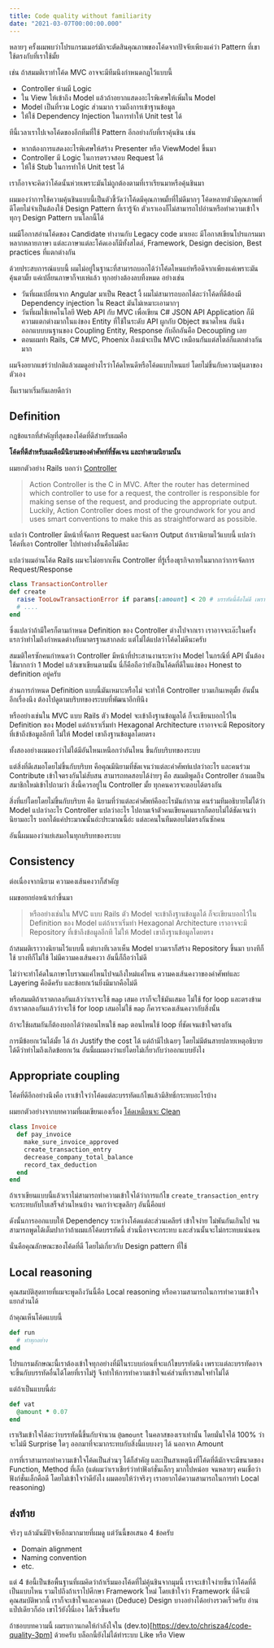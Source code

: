 ```yaml
---
title: Code quality without familiarity
date: "2021-03-07T00:00:00.000"
---
```


หลายๆ ครั้งผมพบว่าโปรแกรมเมอร์มักจะตัดสินคุณภาพของโค้ดจากปัจจัยเพียงแค่ว่า Pattern ที่เขาใช้ตรงกับที่เราใช้มั้ย

เช่น ถ้าสมมติเราทำโค้ด MVC อาจจะมีทีมนึงกำหนดกฎไว้แบบนี้

- Controller ห้ามมี Logic
- ใน View ให้เข้าถึง Model แล้วถ้าอยากแสดงอะไรพิเศษให้เพิ่มใน Model
- Model เป็นที่รวม Logic ส่วนมาก รวมถึงการเข้าฐานข้อมูล
- ให้ใช้ Dependency Injection ในการทำให้ Unit test ได้

ทีนี้เวลาเราไปเจอโค้ดของอีกทีมที่ใช้ Pattern อีกอย่างกับที่เราคุ้นชิน เช่น

- หากต้องการแสดงอะไรพิเศษให้สร้าง Presenter หรือ ViewModel ขึ้นมา
- Controller มี Logic ในการตรวจสอบ Request ได้
- ให้ใช้ Stub ในการทำให้ Unit test ได้

เราก็อาจจะคิดว่าโค้ดนั้นห่วยเพราะมันไม่ถูกต้องตามที่เราเรียนมาหรือคุ้นชินมา

ผมมองว่าการใช้ความคุ้นชินแบบนี้เป็นตัวชี้วัดว่าโค้ดมีคุณภาพมั้ยที่ไม่ดีมากๆ โค้ดหลายตัวมีคุณภาพที่ดีโดยไม่จำเป็นต้องใช้ Design Pattern ที่เรารู้จัก ตัวเราเองก็ไม่สามารถไปอ่านหรือทำความเข้าใจทุกๆ Design Pattern บนโลกนี้ได้

ผมมีโอกาสอ่านโค้ดของ Candidate ทำงานกับ Legacy code มาเยอะ มีโอกาสเขียนโปรแกรมมาหลากหลายภาษา แต่ละภาษาแต่ละโค้ดเองก็มีทั้งสไตล์, Framework, Design decision, Best practices ที่แตกต่างกัน

ด้วยประสบการณ์แบบนี้ ผมไม่อยู่ในฐานะที่สามารถบอกได้ว่าโค้ดไหนแย่หรือดีจากเพียงแค่เพราะมันคุ้นตามั้ย แค่เปลี่ยนภาษาก็จบเห่แล้ว ทุกอย่างต้องลบทิ้งหมด อย่างเช่น

- วันที่ผมเปลี่ยนจาก Angular มาเป็น React งี้ ผมไม่สามารถบอกได้ละว่าโค้ดที่ดีต้องมี Dependency injection ใน React มันไม่เหมาะเอามากๆ
- วันที่ผมใช้เทคโนโลยี Web API กับ MVC เพื่อเขียน C# JSON API Application ก็มีความแตกต่างมากในแง่ของ Entity ที่ใช้ในระดับ API ผูกกับ Object ขนาดไหน อันนึงออกแบบบนฐานของ Coupling Entity, Response กับอีกอันคือ Decoupling เลย
- ตอนผมทำ Rails, C# MVC, Phoenix ถึงแม้จะเป็น MVC เหมือนกันแต่สไตล์ก็แตกต่างกันมาก

ผมจึงอยากแชร์ว่าปกติแล้วผมดูอย่างไรว่าโค้ดไหนดีหรือโค้ดแบบไหนแย่ โดยไม่ขึ้นกับความคุ้นตาของตัวเอง

งั้นเรามาเริ่มกันเลยดีกว่า

## Definition

กฎข้อแรกที่สำคัญที่สุดของโค้ดที่ดีสำหรับผมคือ

**โค้ดที่ดีสำหรับผมคือมีนิยามของคำศัพท์ที่ชัดเจน และทำตามนิยามนั้น**

ผมยกตัวอย่าง Rails บอกว่า [Controller](https://guides.rubyonrails.org/action_controller_overview.html)

> Action Controller is the C in MVC. After the router has determined which controller to use for a request, the controller is responsible for making sense of the request, and producing the appropriate output. Luckily, Action Controller does most of the groundwork for you and uses smart conventions to make this as straightforward as possible.

แปลว่า Controller มีหน้าที่จัดการ Request และจัดการ Output ถ้าเรานิยามไว้แบบนี้ แปลว่าโค้ดที่เอา Controller ไปทำอย่างอื่นคือไม่ดีละ

แปลว่าผมอ่านโค้ด Rails ผมจะไม่อยากเห็น Controller ที่รู้เรื่องธุรกิจภายในมากกว่าการจัดการ Request/Response

```Ruby
class TransactionController
def create
  raise TooLowTransactionError if params[:amount] < 20 # บรรทัดนี้คือไม่ดี เพราะมันรู้ว่าในธุรกิจของเราห้ามสร้าง Transaction ต่ำกว่า 20 บาท
  # ....
end
```

ซึ่งแปลว่าถ้ามีใครก็ตามกำหนด Definition ของ Controller ต่างไปจากเรา เราอาจจะเอ๊ะในครั้งแรกว่าทำไมถึงกำหนดต่างกับมาตรฐานสากลล่ะ แต่ไม่ได้แปลว่าโค้ดไม่ดีนะครับ

สมมติใครซักคนกำหนดว่า Controller มีหน้าที่ประสานงานระหว่าง Model ในกรณีที่ API นั้นต้องใช้มากกว่า 1 Model แล้วเขาเขียนตามนั้น นี่ก็คือถือว่ายังเป็นโค้ดที่ดีในแง่ของ Honest to definition อยู่ครับ

ส่วนการกำหนด Definition แบบนี้มันเหมาะหรือไม่ จะทำให้ Controller บวมเกินเหตุมั้ย อันนั้นอีกเรื่องนึง ต้องไปดูตามบริบทของระบบที่พัฒนาอีกทีนึง

หรืออย่างเช่นใน MVC แบบ Rails ตัว Model จะเข้าถึงฐานข้อมูลได้ ก็จะเขียนบอกไว้ใน Definition ของ Model แต่ถ้าเราเริ่มทำ Hexagonal Architecture เราอาจจะมี Repository ที่เข้าถึงข้อมูลอีกที ไม่ให้ Model เขาถึงฐานข้อมูลโดยตรง

ทั้งสองอย่างผมมองว่าไม่ได้มีอันไหนเหนือกว่าอันไหน ขึ้นกับบริบทของระบบ

แต่สิ่งที่ดีเสมอโดยไม่ขึ้นกับบริบท คือคุณมีนิยามที่ชัดเจนว่าแต่ละคำศัพท์แปลว่าอะไร และคนร่วม Contribute เข้าใจตรงกันไม่สับสน สามารถทดสอบได้ง่ายๆ คือ สมมติพูดถึง Controller ถ้าผมเป็นสมาชิกใหม่เข้าไปถามว่า สิ่งนี้ควรอยู่ใน Controller มั้ย ทุกคนควรจะตอบได้ตรงกัน

สิ่งที่แย่โดยโดยไม่ขึ้นกับบริบท คือ นิยามที่ว่าแต่ละคำศัพท์คืออะไรมันกำกวม คนร่วมทีมอธิบายไม่ได้ว่า Model แปลว่าอะไร Controller แปลว่าอะไร ไปถามเจ้าตัวคนเขียนคนแรกก็ตอบไม่ได้ชัดเจนว่านิยามอะไร บอกได้แค่ประมาณนั้นอ่ะประมาณนี้อ่ะ แต่ละคนในทีมตอบไม่ตรงกันซักคน

อันนี้ผมมองว่าแย่เสมอในทุกบริบทของระบบ

## Consistency

ต่อเนื่องจากนิยาม ความคงเส้นคงวาก็สำคัญ

ผมขอยกย่อหน้าเก่าขึ้นมา

> หรืออย่างเช่นใน MVC แบบ Rails ตัว Model จะเข้าถึงฐานข้อมูลได้ ก็จะเขียนบอกไว้ใน Definition ของ Model แต่ถ้าเราเริ่มทำ Hexagonal Architecture เราอาจจะมี Repository ที่เข้าถึงข้อมูลอีกที ไม่ให้ Model เขาถึงฐานข้อมูลโดยตรง

ถ้าสมมติเราวางนิยามไว้แบบนี้ แต่บางทีเวลาเห็น Model บวมเราก็สร้าง Repository ขึ้นมา บางทีก็ใช้ บางทีก็ไม่ใช้ ไม่มีความคงเส้นคงวา อันนี้ก็ถือว่าไม่ดี

ไม่ว่าจะทำโค้ดในภาษาโบราณแค่ไหนไปจนถึงใหม่แค่ไหน ความคงเส้นคงวาของคำศัพท์และ Layering คือดีครับ และข้อยกเว้นยิ่งมีมากคือไม่ดี

หรือสมมติถ้าเราตกลงกันแล้วว่าเราจะใช้ `map` เสมอ เราก็จะใช้มันเสมอ ไม่ใช้ for loop และตรงข้าม ถ้าเราตกลงกันแล้วว่าจะใช้ for loop เสมอไม่ใช้ `map` ก็ควรจะคงเส้นคงวากับสิ่งนั้น

ถ้าจะใช้ผสมกันก็ต้องบอกได้ว่าตอนไหนใช้ `map` ตอนไหนใช้ loop ที่ชัดเจนเข้าใจตรงกัน

การมีข้อยกเว้นได้มั้ย ได้ ถ้า Justify the cost ได้ แต่ถ้ามีไปเฉยๆ โดยไม่มีต้นสายปลายเหตุอธิบายได้ดีว่าทำไมถึงเกิดข้อยกเว้น อันนี้ผมมองว่าแย่โดยไม่เกี่ยวกับว่าออกแบบยังไง

## Appropriate coupling

โค้ดที่ดีอีกอย่างนึงคือ เราเข้าใจว่าโค้ดแต่ละบรรทัดแก้ไขแล้วมีสิทธิ์กระทบอะไรบ้าง

ผมยกตัวอย่างจากบทความที่ผมเขียนเองเรื่อง [โค้ดเหมือนจะ Clean](https://dev.to/chrisza4/code-clean-13kk)

```Ruby
class Invoice
  def pay_invoice
    make_sure_invoice_approved
    create_transaction_entry
    decrease_company_total_balance
    record_tax_deduction
  end
end
```

ถ้าเราเขียนแบบนี้แล้วเราไม่สามารถทำความเข้าใจได้ว่าการแก้ไข `create_transaction_entry` จะกระทบกับใบเสร็จส่วนไหนบ้าง จนกว่าจะขุดลึกๆ อันนี้คือแย่

ดังนั้นการออกแบบให้ Dependency ระหว่างโค้ดแต่ละส่วนเคลียร์ เข้าใจง่าย ไม่พันกันเกินไป จนสามารถพูดได้เต็มปากว่าถ้าผมแก้โค้ดบรรทัดนี้ ส่วนนี้อาจจะกระทบ และส่วนนั้นจะไม่กระทบแน่นอน

นั่นคือคุณลักษณะของโค้ดที่ดี โดยไม่เกี่ยวกับ Design pattern ที่ใช้

## Local reasoning

คุณสมบัติสุดทายที่ผมจะพูดถึงวันนี้คือ Local reasoning หรือความสามารถในการทำความเข้าใจแยกส่วนได้

ถ้าคุณเห็นโค้ดแบบนี้

```Ruby
def run
  # ทำทุกอย่าง
end
```

โปรแกรมลักษณะนี้เราต้องเข้าใจทุกอย่างที่มีในระบบก่อนที่จะแก้ไขบรรทัดนึง เพราะแต่ละบรรทัดอาจจะขึ้นกับบรรทัดอื่นได้โดยที่เราไม่รู้ จึงทำให้การทำความเข้าใจแค่ส่วนที่เราสนใจทำไม่ได้

แต่ถ้าเป็นแบบนี้ล่ะ

```Ruby
def vat
  @amount * 0.07
end
```

เราเร่ิมเข้าใจได้ละว่าบรรทัดนี้ขึ้นกับจำนวน `@amount` ในคลาสของเราเท่านั้น โดยมั่นใจได้ 100% ว่าจะไม่มี Surprise ใดๆ ออกมาที่จะมากระทบกับสิ่งนี้แบบงงๆ ได้ นอกจาก Amount

การที่เราสามารถทำความเข้าใจโค้ดเป็นส่วนๆ ได้ก็สำคัญ และเป็นสาเหตุนึงที่โค้ดที่ดีมักจจะมีขนาดของ Function, Method ที่เล็ก (แต่ผมว่าเราเชียร์ว่าทำฟังก์ชั่นเล็กๆ มากไปหน่อย จนหลายๆ คนเชื่อว่าฟังก์ชั่นเล็กคือดี โดยไม่เข้าใจว่าดียังไง ผมตอบให้ว่าจริงๆ เราอยากได้ความสามารถในการทำ Local reasoning)

## ส่งท้าย

จริงๆ แล้วมันมีปัจจัยอีกมากมายที่ผมดู แต่วันนี้ขอเสนอ 4 ข้อครับ

- Domain alignment
- Naming convention
- etc.

แต่ 4 ข้อนี้เป็นข้อพื้นฐานที่ผมคิดว่าถ้าเริ่มมองโค้ดที่ไม่คุ้นชินจากมุมนี้ เราจะเข้าใจง่ายขึ้นว่าโค้ดที่ดีเป็นแบบไหน รวมไปถึงถ้าเราไปศึกษา Framework ใหม่ โดยเข้าใจว่า Framework ที่ดีจะมีคุณสมบัติพวกนี้ เราก็จะเข้าใจและคาดเดา (Deduce) Design บางอย่างได้อย่างรวดเร็วครับ อ่านแป๊ปเดียวก็อ๋อ เขาไว้ยังงี้นี่เอง ได้เร็วขึ้นครับ

ถ้าชอบบทความนี้ ผมรบกวนกดให้กำลังใจใน (dev.to)[https://dev.to/chrisza4/code-quality-3pm] ด้วยครับ บล็อกนี้ยังไม่ได้ทำระบบ Like หรือ View

